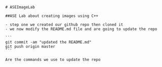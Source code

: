 	# ASEImageLab

	##ASE Lab about creating images using C++

	- step one we created our github repo then cloned it
	- we now modify the README.md file and are going to update the repo

	```
	git commit -am "updated the README.md"
	git push origin master
	```

	Are the commands we use to update the repo
